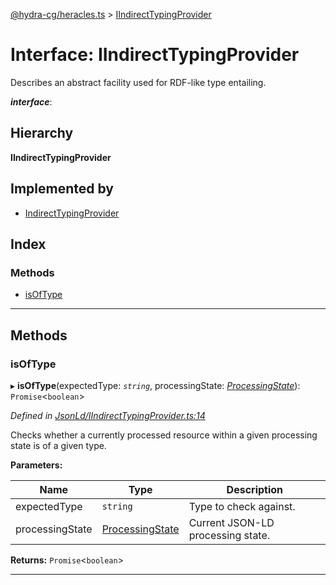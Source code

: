 [@hydra-cg/heracles.ts](../README.md) > [IIndirectTypingProvider](../interfaces/iindirecttypingprovider.md)

# Interface: IIndirectTypingProvider

Describes an abstract facility used for RDF-like type entailing.

*__interface__*: 

## Hierarchy

**IIndirectTypingProvider**

## Implemented by

* [IndirectTypingProvider](../classes/indirecttypingprovider.md)

## Index

### Methods

* [isOfType](iindirecttypingprovider.md#isoftype)

---

## Methods

<a id="isoftype"></a>

###  isOfType

▸ **isOfType**(expectedType: *`string`*, processingState: *[ProcessingState](../classes/processingstate.md)*): `Promise`<`boolean`>

*Defined in [JsonLd/IIndirectTypingProvider.ts:14](https://github.com/alien-mcl/Heracles.ts/blob/master/src/JsonLd/IIndirectTypingProvider.ts#L14)*

Checks whether a currently processed resource within a given processing state is of a given type.

**Parameters:**

| Name | Type | Description |
| ------ | ------ | ------ |
| expectedType | `string` |  Type to check against. |
| processingState | [ProcessingState](../classes/processingstate.md) |  Current JSON-LD processing state. |

**Returns:** `Promise`<`boolean`>

___

